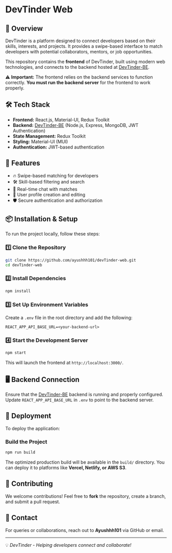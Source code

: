 # DevTinder Web

## 🚀 Overview
DevTinder is a platform designed to connect developers based on their skills, interests, and projects. It provides a swipe-based interface to match developers with potential collaborators, mentors, or job opportunities.

This repository contains the **frontend** of DevTinder, built using modern web technologies, and connects to the backend hosted at [DevTinder-BE](https://github.com/ayushhh101/DevTinder-BE).

⚠️ **Important:** The frontend relies on the backend services to function correctly. **You must run the backend server** for the frontend to work properly.

## 🛠 Tech Stack
- **Frontend:** React.js, Material-UI, Redux Toolkit
- **Backend:** [DevTinder-BE](https://github.com/ayushhh101/DevTinder-BE) (Node.js, Express, MongoDB, JWT Authentication)
- **State Management:** Redux Toolkit
- **Styling:** Material-UI (MUI)
- **Authentication:** JWT-based authentication

## 🌟 Features
- 🔥 Swipe-based matching for developers
- 🛠 Skill-based filtering and search
- 💬 Real-time chat with matches
- 🎯 User profile creation and editing
- 🛡 Secure authentication and authorization

## 📦 Installation & Setup
To run the project locally, follow these steps:

### 1️⃣ Clone the Repository
```bash
git clone https://github.com/ayushhh101/devTinder-web.git
cd devTinder-web
```

### 2️⃣ Install Dependencies
```bash
npm install
```

### 3️⃣ Set Up Environment Variables
Create a `.env` file in the root directory and add the following:
```env
REACT_APP_API_BASE_URL=<your-backend-url>
```

### 4️⃣ Start the Development Server
```bash
npm start
```
This will launch the frontend at `http://localhost:3000/`.

## 🖥 Backend Connection
Ensure that the [DevTinder-BE](https://github.com/ayushhh101/DevTinder-BE) backend is running and properly configured. Update `REACT_APP_API_BASE_URL` in `.env` to point to the backend server.

## 🚀 Deployment
To deploy the application:

### Build the Project
```bash
npm run build
```
The optimized production build will be available in the `build/` directory. You can deploy it to platforms like **Vercel, Netlify, or AWS S3**.

## 🤝 Contributing
We welcome contributions! Feel free to **fork** the repository, create a branch, and submit a pull request.

## 📩 Contact
For queries or collaborations, reach out to **Ayushhh101** via GitHub or email.

---
💡 *DevTinder - Helping developers connect and collaborate!*
